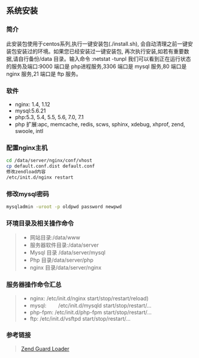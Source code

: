 ## 系统安装

### 简介
此安装包使用于centos系列,执行一键安装包(./install.sh),
会自动清理之前一键安装包安装过的环境。如果您已经安装过一键安装包,
再次执行安装,如若有重要数据,请自行备份/data 目录。输入命令 :netstat -tunpl
我们可以看到正在运行状态的服务及端口:9000 端口是 php进程服务,3306 端口是 mysql
服务,80 端口是 nginx 服务,21 端口是 ftp 服务。


### 软件
* nginx: 1.4, 1.12
* mysql:5.6.21
* php:5.3, 5.4, 5.5, 5.6, 7.0, 7.1
* php 扩展:apc, memcache, redis, scws, sphinx,
          xdebug, xhprof, zend, swoole, intl 


### 配置nginx主机
```bash
cd /data/server/nginx/conf/vhost
cp default.conf.dist default.conf
修改zendload内容
/etc/init.d/nginx restart

```

### 修改mysql密码

````bash
mysqladmin -uroot -p oldpwd password newpwd
````

### 环境目录及相关操作命令
>* 网站目录:/data/www
>* 服务器软件目录:/data/server
>* Mysql 目录 /data/server/mysql
>* Php 目录/data/server/php
>* nginx 目录/data/server/nginx

### 服务器操作命令汇总
>* nginx:
    /etc/init.d/nginx start/stop/restart/reload)
>* mysql:
　　/etc/init.d/mysqld start/stop/restart/...
>* php-fpm:
  /etc/init.d/php-fpm start/stop/restart/...
>* ftp:
   /etc/init.d/vsftpd start/stop/restart/...
   
### 参考链接
> [Zend Guard Loader](https://teddysun.com/417.html)

